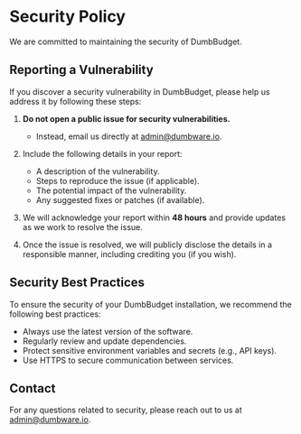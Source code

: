 # Security Policy

We are committed to maintaining the security of DumbBudget.

## Reporting a Vulnerability

If you discover a security vulnerability in DumbBudget, please help us address it by following these steps:

1. **Do not open a public issue for security vulnerabilities.**
   - Instead, email us directly at [admin@dumbware.io](mailto:admin@dumbware.io).

2. Include the following details in your report:
   - A description of the vulnerability.
   - Steps to reproduce the issue (if applicable).
   - The potential impact of the vulnerability.
   - Any suggested fixes or patches (if available).

3. We will acknowledge your report within **48 hours** and provide updates as we work to resolve the issue.

4. Once the issue is resolved, we will publicly disclose the details in a responsible manner, including crediting you (if you wish).

## Security Best Practices

To ensure the security of your DumbBudget installation, we recommend the following best practices:

- Always use the latest version of the software.
- Regularly review and update dependencies.
- Protect sensitive environment variables and secrets (e.g., API keys).
- Use HTTPS to secure communication between services.

## Contact

For any questions related to security, please reach out to us at [admin@dumbware.io](mailto:admin@dumbware.io).

